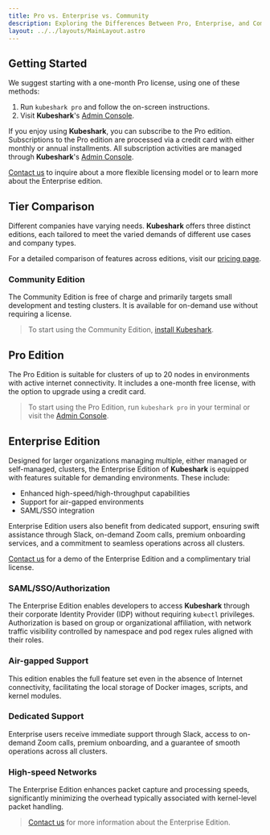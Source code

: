 ```yaml
---
title: Pro vs. Enterprise vs. Community
description: Exploring the Differences Between Pro, Enterprise, and Community Editions
layout: ../../layouts/MainLayout.astro
---
```


## Getting Started

We suggest starting with a one-month Pro license, using one of these methods:

1. Run `kubeshark pro` and follow the on-screen instructions.
2. Visit **Kubeshark**'s [Admin Console](https://console.kubeshark.co/).

If you enjoy using **Kubeshark**, you can subscribe to the Pro edition. Subscriptions to the Pro edition are processed via a credit card with either monthly or annual installments. All subscription activities are managed through **Kubeshark**'s [Admin Console](https://console.kubeshark.co/).

[Contact us](https://kubeshark.co/contact-us) to inquire about a more flexible licensing model or to learn more about the Enterprise edition.

## Tier Comparison

Different companies have varying needs. **Kubeshark** offers three distinct editions, each tailored to meet the varied demands of different use cases and company types.

For a detailed comparison of features across editions, visit our [pricing page](https://kubeshark.co/pricing).

### Community Edition

The Community Edition is free of charge and primarily targets small development and testing clusters. It is available for on-demand use without requiring a license.

> To start using the Community Edition, [install Kubeshark](/en/install).

## Pro Edition

The Pro Edition is suitable for clusters of up to 20 nodes in environments with active internet connectivity. It includes a one-month free license, with the option to upgrade using a credit card.

> To start using the Pro Edition, run `kubeshark pro` in your terminal or visit the [Admin Console](https://console.kubeshark.co/).

## Enterprise Edition

Designed for larger organizations managing multiple, either managed or self-managed, clusters, the Enterprise Edition of **Kubeshark** is equipped with features suitable for demanding environments. These include:
- Enhanced high-speed/high-throughput capabilities
- Support for air-gapped environments
- SAML/SSO integration

Enterprise Edition users also benefit from dedicated support, ensuring swift assistance through Slack, on-demand Zoom calls, premium onboarding services, and a commitment to seamless operations across all clusters.

[Contact us](https://kubeshark.co/contact-us) for a demo of the Enterprise Edition and a complimentary trial license.

### SAML/SSO/Authorization

The Enterprise Edition enables developers to access **Kubeshark** through their corporate Identity Provider (IDP) without requiring `kubectl` privileges. Authorization is based on group or organizational affiliation, with network traffic visibility controlled by namespace and pod regex rules aligned with their roles.

### Air-gapped Support

This edition enables the full feature set even in the absence of Internet connectivity, facilitating the local storage of Docker images, scripts, and kernel modules.

### Dedicated Support

Enterprise users receive immediate support through Slack, access to on-demand Zoom calls, premium onboarding, and a guarantee of smooth operations across all clusters.

### High-speed Networks

The Enterprise Edition enhances packet capture and processing speeds, significantly minimizing the overhead typically associated with kernel-level packet handling.

> [Contact us](https://kubeshark.co/contact-us) for more information about the Enterprise Edition.
